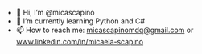- 👋 Hi, I’m @micascapino
- 🌱 I’m currently learning Python and C# 
- 📫 How to reach me: micascapinomdq@gmail.com or www.linkedin.com/in/micaela-scapino

<!---
micascapino/micascapino is a ✨ special ✨ repository because its `README.md` (this file) appears on your GitHub profile.
You can click the Preview link to take a look at your changes.
--->
